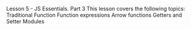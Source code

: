 Lesson 5 - JS Essentials. Part 3
This lesson covers the following topics:
Traditional Function
Function expressions
Arrow functions
Getters and Setter
Modules

